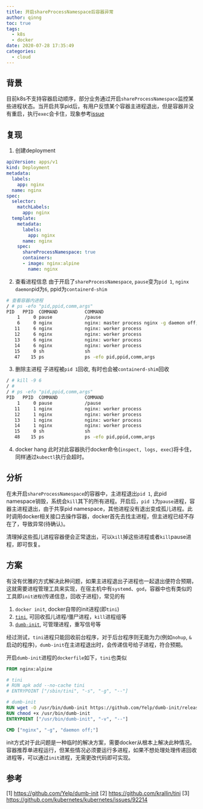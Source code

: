 ```yaml
---
title: 开启shareProcessNamespace后容器异常
author: qinng
toc: true
tags:
  - k8s
  - docker
date: 2020-07-28 17:35:49
categories:
  - cloud
---
```


## 背景
目前k8s不支持容器启动顺序，部分业务通过开启`shareProcessNamespace`监控某些进程状态。当开启共享pid后，有用户反馈某个容器主进程退出，但是容器并没有重启，执行`exec`会卡住，现象参考[issue](3)

## 复现
1. 创建deployment
```yaml
apiVersion: apps/v1
kind: Deployment
metadata:
  labels:
    app: nginx
  name: nginx
spec:
  selector:
    matchLabels:
      app: nginx
  template:
    metadata:
      labels:
        app: nginx
      name: nginx
    spec:
      shareProcessNamespace: true
      containers:
      - image: nginx:alpine
        name: nginx
```

2. 查看进程信息
由于开启了`shareProcessNamespace`, `pause`变为`pid 1`, `nginx daemon`pid为`6`, ppid为`containerd-shim`
```bash
# 查看容器内进程
/ # ps -efo "pid,ppid,comm,args"
PID   PPID  COMMAND          COMMAND
    1     0 pause            /pause
    6     0 nginx            nginx: master process nginx -g daemon off;
   11     6 nginx            nginx: worker process
   12     6 nginx            nginx: worker process
   13     6 nginx            nginx: worker process
   14     6 nginx            nginx: worker process
   15     0 sh               sh
   47    15 ps               ps -efo pid,ppid,comm,args
```

3. 删除主进程
子进程被`pid 1`回收, 有时也会被`containerd-shim`回收
```bash
/ # kill -9 6
/ # 
/ # ps -efo "pid,ppid,comm,args"
PID   PPID  COMMAND          COMMAND
    1     0 pause            /pause
   11     1 nginx            nginx: worker process
   12     1 nginx            nginx: worker process
   13     1 nginx            nginx: worker process
   14     1 nginx            nginx: worker process
   15     0 sh               sh
   48    15 ps               ps -efo pid,ppid,comm,args
```

4. docker hang
此时对此容器执行docker命令(`inspect, logs, exec`)将卡住， 同样通过`kubectl`执行会超时。

## 分析
在未开启`shareProcessNamespace`的容器中，主进程退出`pid 1`, 此pid namespace销毁，系统会`kill`其下的所有进程。开启后，`pid 1`为`pause`进程，容器主进程退出，由于共享pid namespace，其他进程没有退出变成孤儿进程。此时调用docker相关接口去操作容器，docker首先去找主进程，但主进程已经不存在了，导致异常(待确认)。

清理掉这些孤儿进程容器便会正常退出，可以`kill`掉这些进程或者`kill`pause进程，即可恢复。

## 方案
有没有优雅的方式解决此种问题，如果主进程退出子进程也一起退出便符合预期，这就需要进程管理工具来实现，在宿主机中有`systemd`、`god`，容器中也有类似的工具即`init进程`(传递信息，回收子进程)，常见的有
1. `docker init`, docker自带的init进程(即`tini`)
2. [`tini`](https://github.com/krallin/tini), 可回收孤儿进程/僵尸进程，`kill`进程组等
3. [`dumb-init`](https://github.com/Yelp/dumb-init), 可管理进程，重写信号等

经过测试，`tini`进程只能回收前台程序，对于后台程序则无能为力(例如`nohup`, `&`启动的程序)，`dumb-init`在主进程退出时，会传递信号给子进程，符合预期。

开启`dumb-init`进程的`dockerfile`如下，`tini`也类似
```Dockerfile
FROM nginx:alpine

# tini
# RUN apk add --no-cache tini
# ENTRYPOINT ["/sbin/tini", "-s", "-g", "--"]

# dumb-init
RUN wget -O /usr/bin/dumb-init https://github.com/Yelp/dumb-init/releases/download/v1.2.2/dumb-init_1.2.2_amd64
RUN chmod +x /usr/bin/dumb-init
ENTRYPOINT ["/usr/bin/dumb-init", "-v", "--"]

CMD ["nginx", "-g", "daemon off;"]
```

init方式对于此问题是一种临时的解决方案，需要docker从根本上解决此种情况。容器推荐单进程运行，但某些情况必须要运行多进程，如果不想处理处理传递回收进程等，可以通过`init`进程，无需更改代码即可实现。

## 参考
[1] https://github.com/Yelp/dumb-init
[2] https://github.com/krallin/tini
[3] https://github.com/kubernetes/kubernetes/issues/92214